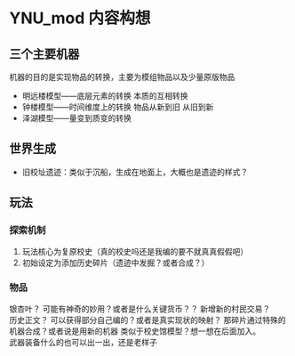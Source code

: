 # YNU_mod 内容构想

## 三个主要机器

机器的目的是实现物品的转换，主要为模组物品以及少量原版物品
- 明远楼模型——底层元素的转换 本质的互相转换
- 钟楼模型——时间维度上的转换 物品从新到旧 从旧到新
- 泽湖模型——量变到质变的转换

## 世界生成

- 旧校址遗迹：类似于沉船，生成在地面上，大概也是遗迹的样式？

## 玩法

### 探索机制

1. 玩法核心为复原校史（真的校史吗还是我编的要不就真真假假吧）
2. 初始设定为添加历史碎片（遗迹中发掘？或者合成？）

### 物品

银杏叶？ 可能有神奇的妙用？或者是什么关键货币？？ 新增新的村民交易？  
历史正文？ 可以获得部分自己编的？或者是真实现状的映射？ 那碎片通过特殊的机器合成？或者说是用新的机器
类似于校史馆模型？想一想在后面加入。  
武器装备什么的也可以出一出，还是老样子

